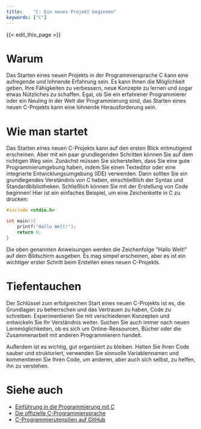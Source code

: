 ```yaml
---
title:    "C: Ein neues Projekt beginnen"
keywords: ["C"]
---
```


{{< edit_this_page >}}

# Warum

Das Starten eines neuen Projekts in der Programmiersprache C kann eine aufregende und lohnende Erfahrung sein. Es kann Ihnen die Möglichkeit geben, Ihre Fähigkeiten zu verbessern, neue Konzepte zu lernen und sogar etwas Nützliches zu schaffen. Egal, ob Sie ein erfahrener Programmierer oder ein Neuling in der Welt der Programmierung sind, das Starten eines neuen C-Projekts kann eine lohnende Herausforderung sein.

# Wie man startet

Das Starten eines neuen C-Projekts kann auf den ersten Blick entmutigend erscheinen. Aber mit ein paar grundlegenden Schritten können Sie auf dem richtigen Weg sein. Zunächst müssen Sie sicherstellen, dass Sie eine gute Programmierumgebung haben, indem Sie einen Texteditor oder eine integrierte Entwicklungsumgebung (IDE) verwenden. Dann sollten Sie ein grundlegendes Verständnis von C haben, einschließlich der Syntax und Standardbibliotheken. Schließlich können Sie mit der Erstellung von Code beginnen! Hier ist ein einfaches Beispiel, um eine Zeichenkette in C zu drucken:

```C
#include <stdio.h> 

int main(){
    printf("Hallo Welt!");
    return 0;
} 

```
Die oben genannten Anweisungen werden die Zeichenfolge "Hallo Welt!" auf dem Bildschirm ausgeben. Es mag simpel erscheinen, aber es ist ein wichtiger erster Schritt beim Erstellen eines neuen C-Projekts.

# Tiefentauchen

Der Schlüssel zum erfolgreichen Start eines neuen C-Projekts ist es, die Grundlagen zu beherrschen und das Vertrauen zu haben, Code zu schreiben. Experimentieren Sie mit verschiedenen Konzepten und entwickeln Sie Ihr Verständnis weiter. Suchen Sie auch immer nach neuen Lernmöglichkeiten, ob es sich um Online-Ressourcen, Bücher oder die Zusammenarbeit mit anderen Programmierern handelt.

Außerdem ist es wichtig, gut organisiert zu bleiben. Halten Sie Ihren Code sauber und strukturiert, verwenden Sie sinnvolle Variablennamen und kommentieren Sie Ihren Code, um anderen, aber auch sich selbst, zu helfen, ihn zu verstehen.

# Siehe auch

- [Einführung in die Programmierung mit C](https://www.codingunit.com/tag/c-programming)
- [Die offizielle C-Programmiersprache](https://devdocs.io/c/)
- [C-Programmierutensilien auf GitHub](https://github.com/uhub/awesome-c)